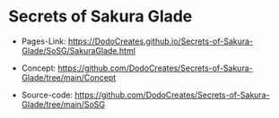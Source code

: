 # Secrets of Sakura Glade
- Pages-Link: https://DodoCreates.github.io/Secrets-of-Sakura-Glade/SoSG/SakuraGlade.html

- Concept: https://github.com/DodoCreates/Secrets-of-Sakura-Glade/tree/main/Concept

- Source-code: https://github.com/DodoCreates/Secrets-of-Sakura-Glade/tree/main/SoSG
